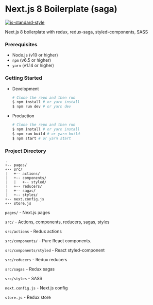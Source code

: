 # Next.js 8 Boilerplate (saga)

[![js-standard-style](https://cdn.rawgit.com/feross/standard/master/badge.svg)](https://github.com/feross/standard)

Next.js 8 boilerplate with redux, redux-saga, styled-components, SASS

### Prerequisites

- Node.js (v10 or higher)
- `npm` (v6.5 or higher)
- `yarn` (v1.14 or higher)

### Getting Started

- Development
    ```bash
    # Clone the repo and then run
    $ npm install # or yarn install
    $ npm run dev # or yarn dev
    ```

- Production
    ```bash
    # Clone the repo and then run
    $ npm install # or yarn install
    $ npm run build # or yarn build
    $ npm start # or yarn start
    ```

### Project Directory

```
.
+-- pages/
+-- src/
|   +-- actions/
|   +-- components/
|   |   +-- styled/
|   +-- reducers/
|   +-- sagas/
|   +-- styles/
+-- next.config.js
+-- store.js
```

`pages/` - Next.js pages

`src/` - Actions, components, reducers, sagas, styles

`src/actions` - Redux actions

`src/components/` - Pure React components.

`src/components/styled` - React styled-component

`src/reducers` - Redux reducers

`src/sagas` - Redux sagas

`src/styles` - SASS

`next.config.js` - Next.js config

`store.js` - Redux store
